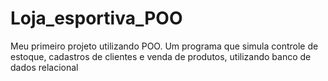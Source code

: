 # Loja_esportiva_POO
Meu primeiro projeto utilizando POO. Um programa que simula controle de estoque, cadastros de clientes e venda de produtos, utilizando banco de dados relacional
